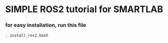 # SIMPLE ROS2 tutorial for SMARTLAB

### for easy installation, run this file

```
. install_ros2.bash
```
